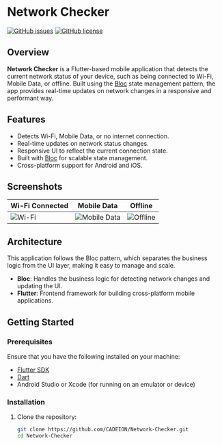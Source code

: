 # Network Checker


[![GitHub issues](https://img.shields.io/github/issues/CADEION/Network-Checker.svg)](https://github.com/CADEION/Network-Checker/issues)
[![GitHub license](https://img.shields.io/github/license/CADEION/Network-Checker.svg)](https://github.com/CADEION/Network-Checker/blob/main/LICENSE)

## Overview

**Network Checker** is a Flutter-based mobile application that detects the current network status of your device, such as being connected to Wi-Fi, Mobile Data, or offline. Built using the [Bloc](https://bloclibrary.dev/#/) state management pattern, the app provides real-time updates on network changes in a responsive and performant way.

## Features

- Detects Wi-Fi, Mobile Data, or no internet connection.
- Real-time updates on network status changes.
- Responsive UI to reflect the current connection state.
- Built with [Bloc](https://bloclibrary.dev/#/) for scalable state management.
- Cross-platform support for Android and iOS.

## Screenshots

| Wi-Fi Connected  | Mobile Data  | Offline  |
|------------------|--------------|----------|
| ![Wi-Fi](screenshots/wifi.png) | ![Mobile Data](screenshots/mobile_data.png) | ![Offline](screenshots/offline.png) |

## Architecture

This application follows the Bloc pattern, which separates the business logic from the UI layer, making it easy to manage and scale.

- **Bloc**: Handles the business logic for detecting network changes and updating the UI.
- **Flutter**: Frontend framework for building cross-platform mobile applications.

## Getting Started

### Prerequisites

Ensure that you have the following installed on your machine:

- [Flutter SDK](https://flutter.dev/docs/get-started/install)
- [Dart](https://dart.dev/get-dart)
- Android Studio or Xcode (for running on an emulator or device)

### Installation

1. Clone the repository:
   ```bash
   git clone https://github.com/CADEION/Network-Checker.git
   cd Network-Checker
